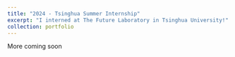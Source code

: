 ```yaml
---
title: "2024 - Tsinghua Summer Internship"
excerpt: "I interned at The Future Laboratory in Tsinghua University!"
collection: portfolio
---
```


More coming soon
